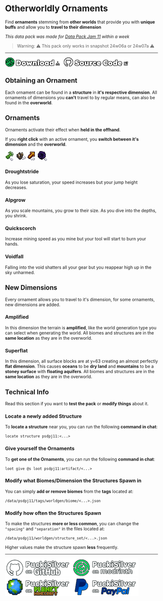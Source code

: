 # Otherworldly Ornaments
Find **ornaments** stemming from **other worlds** that provide you with **unique buffs** and allow you to **travel to their dimension**

_This data pack was made for [Data Pack Jam 11](https://www.planetminecraft.com/jam/datapackjam11/) within a week_

> Warning:
> ⚠ This pack only works in snapshot 24w06a or 24w07a ⚠

---

[![modrinth Download](https://raw.githubusercontent.com/PuckiSilver/static-files/main/link_logos/modrinth_download.png)](https://modrinth.com/project/otherworldly-ornaments/versions)
[![GitHub Source Code](https://raw.githubusercontent.com/PuckiSilver/static-files/main/link_logos/github_source_code.png)](https://github.com/ps-dps/OtherworldlyOrnaments)

## Obtaining an Ornament
Each ornament can be found in a **structure** in **it's respective dimension**.
All ornaments of dimensions you **can't** travel to by regular means, can also be found in the **overworld**.

## Ornaments
Ornaments activate their effect when **held in the offhand**.

If you **right click** with an active ornament, you **switch between it's dimension** and the **overworld**.

[![droughtstride](https://raw.githubusercontent.com/ps-dps/OtherworldlyOrnaments/main/images/speedfood.png)](#droughtstride)
[![alpgrow](https://raw.githubusercontent.com/ps-dps/OtherworldlyOrnaments/main/images/size.png)](#alpgrow)
[![quickscorch](https://raw.githubusercontent.com/ps-dps/OtherworldlyOrnaments/main/images/mining.png)](#quickscorch)
[![voidfall](https://raw.githubusercontent.com/ps-dps/OtherworldlyOrnaments/main/images/voidfall.png)](#voidfall)

### Droughtstride
As you lose saturation, your speed increases but your jump height decreases.

### Alpgrow
As you scale mountains, you grow to their size. As you dive into the depths, you shrink.

### Quickscorch
Increase mining speed as you mine but your tool will start to burn your hands.

### Voidfall
Falling into the void shatters all your gear but you reappear high up in the sky unharmed.

## New Dimensions
Every ornament allows you to travel to it's dimension, for some ornaments, new dimensions are added.

### Amplified
In this dimension the terrain is **amplified**, like the world generation type you can select when generating the world.
All biomes and structures are in the **same location** as they are in the overworld.

### Superflat
In this dimension, all surface blocks are at y=63 creating an almost perfectly **flat dimension**.
This causes **oceans** to be **dry land** and **mountains** to be a **stoney surface** with **floating aquifers**.
All biomes and structures are in the **same location** as they are in the overworld.

## Technical Info
Read this section if you want to **test the pack** or **modify things** about it.

### Locate a newly added Structure
To **locate a structure** near you, you can run the following **command in chat**:
```mcfunction
locate structure psdpj11:<...>
```

### Give yourself the Ornaments
To **get one of the Ornaments**, you can run the following **command in chat**:
```mcfunction
loot give @s loot psdpj11:artifact/<...>
```

### Modify what Biomes/Dimension the Structures Spawn in
You can simply **add or remove biomes** from the **tags** located at:
```
/data/psdpj11/tags/worldgen/biome/<...>.json
```

### Modify how often the Structures Spawn
To make the structures **more or less common**, you can change the `"spacing"` and `"separation"` in the files located at:
```
/data/psdpj11/worldgen/structure_set/<...>.json
```
Higher values make the structure spawn **less** frequently.

---
[![PuckiSilver on GitHub](https://raw.githubusercontent.com/PuckiSilver/static-files/main/link_logos/GitHub.png)](https://github.com/PuckiSilver)[![PuckiSilver on modrinth](https://raw.githubusercontent.com/PuckiSilver/static-files/main/link_logos/modrinth.png)](https://modrinth.com/user/PuckiSilver)[![PuckiSilver on PlanetMinecraft](https://raw.githubusercontent.com/PuckiSilver/static-files/main/link_logos/PlanetMinecraft.png)](https://planetminecraft.com/m/PuckiSilver)[![PuckiSilver on PayPal](https://raw.githubusercontent.com/PuckiSilver/static-files/main/link_logos/PayPal.png)](https://paypal.me/puckisilver)
